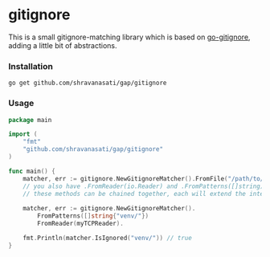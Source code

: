 # gitignore

This is a small gitignore-matching library which is based on [go-gitignore](github.com/zabawaba99/go-gitignore), adding a little bit of abstractions.

### Installation

```
go get github.com/shravanasati/gap/gitignore
```

### Usage

```go
package main

import (
	"fmt"
	"github.com/shravanasati/gap/gitignore"
)

func main() {
	matcher, err := gitignore.NewGitignoreMatcher().FromFile("/path/to/your/gitignore")
	// you also have .FromReader(io.Reader) and .FromPatterns([]string)
	// these methods can be chained together, each will extend the internal list of patterns
	
	matcher, err := gitignore.NewGitignoreMatcher().
		FromPatterns([]string{"venv/"})
		FromReader(myTCPReader).

	fmt.Println(matcher.IsIgnored("venv/")) // true
}
```